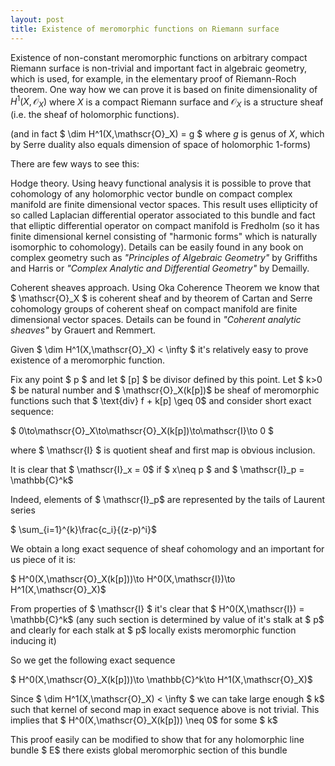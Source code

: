 ```yaml
---
layout: post
title: Existence of meromorphic functions on Riemann surface
---
```


Existence of non-constant meromorphic functions on arbitrary compact Riemann surface is non-trivial and important fact in algebraic geometry, which is used, for example, in the elementary proof of Riemann-Roch theorem.
One way how we can prove it is based on finite dimensionality of $H^1(X,\mathscr{O}_X)$ where $X$ is a compact Riemann surface and $\mathscr{O}_X$ is a structure sheaf (i.e. the sheaf of holomorphic functions).

(and in fact $ \dim H^1(X,\mathscr{O}_X) = g $ where $g$ is genus of $X$, which by Serre duality also equals dimension of space of holomorphic 1-forms)

There are few ways to see this:

Hodge theory. Using heavy functional analysis it is possible to prove that cohomology of any holomorphic vector bundle on compact complex manifold are finite dimensional vector spaces. This result uses ellipticity of so called Laplacian differential operator associated to this bundle and fact that elliptic differential operator on compact manifold is Fredholm (so it has finite dimensional kernel consisting of "harmonic forms" which is naturally isomorphic to cohomology). Details can be easily found in any book on complex geometry such as *"Principles of Algebraic Geometry"* by Griffiths and Harris or *"Complex Analytic and Differential Geometry"* by Demailly.  

Coherent sheaves approach. Using Oka Coherence Theorem we know that $ \mathscr{O}_X $ is coherent sheaf and by theorem of Cartan and Serre cohomology groups of coherent sheaf on compact manifold are finite dimensional vector spaces. Details can be found in *"Coherent analytic sheaves"* by Grauert and Remmert.  

Given $ \dim H^1(X,\mathscr{O}_X) < \infty $ it's relatively easy to prove existence of a meromorphic function.

Fix any point $ p $ and let $ [p] $ be divisor defined by this point. Let $ k>0 $ be natural number and $ \mathscr{O}_X(k[p])$ be sheaf of meromorphic functions such that $ \text{div} f + k[p] \geq 0$ and consider short exact sequence:

$ 0\to\mathscr{O}_X\to\mathscr{O}_X(k[p])\to\mathscr{I}\to 0 $

where $ \mathscr{I} $ is quotient sheaf and first map is obvious inclusion.

It is clear that $ \mathscr{I}_x = 0$ if $ x\neq p \$ and $ \mathscr{I}_p = \mathbb{C}^k$

Indeed, elements of $ \mathscr{I}_p$ are represented by the tails of Laurent series

$ \sum_{i=1}^{k}\frac{c_i}{(z-p)^i}$

We obtain a long exact sequence of sheaf cohomology and an important for us piece of it is:

$ H^0(X,\mathscr{O}_X(k[p]))\to H^0(X,\mathscr{I})\to H^1(X,\mathscr{O}_X)$

From properties of $ \mathscr{I} $ it's clear that $ H^0(X,\mathscr{I}) = \mathbb{C}^k$ (any such section is determined by value of it's stalk at $ p$ and clearly for each stalk at $ p$ locally exists meromorphic function inducing it)

So we get the following exact sequence

$ H^0(X,\mathscr{O}_X(k[p]))\to \mathbb{C}^k\to H^1(X,\mathscr{O}_X)$

Since $ \dim H^1(X,\mathscr{O}_X) < \infty $ we can take large enough $ k$ such that kernel of second map in exact sequence above is not trivial. This implies that $ H^0(X,\mathscr{O}_X(k[p])) \neq 0$ for some $ k$

This proof easily can be modified to show that for any holomorphic line bundle $ E$ there exists global meromorphic section of this bundle



